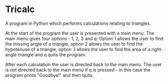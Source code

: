 # Tricalc
A program in Python which performs calculations relating to triangles.

At the start of the program the user is presented with a main menu. The main menu gives four options - 1, 2, 3 and q. Option 1 allows the user to find the missing angle of a triangle, option 2 allows the user to find the hypotenuse of a triangle, option 3 allows the user to find the area of a right-angle triangle and q quits the program. 

After each calculation the user is directed back to the main menu. The user is not directed back to the main menu if q is pressed - in this case the program prints "Goodbye!" and then quits. 







